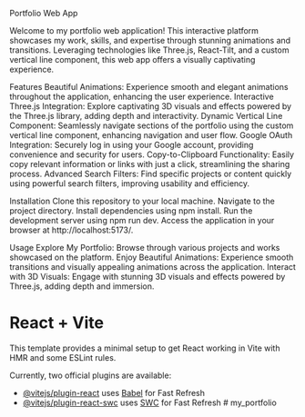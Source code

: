 Portfolio Web App

Welcome to my portfolio web application! This interactive platform showcases my work, skills, and expertise through stunning animations and transitions. Leveraging technologies like Three.js, React-Tilt, and a custom vertical line component, this web app offers a visually captivating experience.

Features
Beautiful Animations: Experience smooth and elegant animations throughout the application, enhancing the user experience.
Interactive Three.js Integration: Explore captivating 3D visuals and effects powered by the Three.js library, adding depth and interactivity.
Dynamic Vertical Line Component: Seamlessly navigate sections of the portfolio using the custom vertical line component, enhancing navigation and user flow.
Google OAuth Integration: Securely log in using your Google account, providing convenience and security for users.
Copy-to-Clipboard Functionality: Easily copy relevant information or links with just a click, streamlining the sharing process.
Advanced Search Filters: Find specific projects or content quickly using powerful search filters, improving usability and efficiency.

Installation
Clone this repository to your local machine.
Navigate to the project directory.
Install dependencies using npm install.
Run the development server using npm run dev.
Access the application in your browser at http://localhost:5173/.

Usage
Explore My Portfolio: Browse through various projects and works showcased on the platform.
Enjoy Beautiful Animations: Experience smooth transitions and visually appealing animations across the application.
Interact with 3D Visuals: Engage with stunning 3D visuals and effects powered by Three.js, adding depth and immersion.

# React + Vite

This template provides a minimal setup to get React working in Vite with HMR and some ESLint rules.

Currently, two official plugins are available:

- [@vitejs/plugin-react](https://github.com/vitejs/vite-plugin-react/blob/main/packages/plugin-react/README.md) uses [Babel](https://babeljs.io/) for Fast Refresh
- [@vitejs/plugin-react-swc](https://github.com/vitejs/vite-plugin-react-swc) uses [SWC](https://swc.rs/) for Fast Refresh
#   m y _ p o r t f o l i o 
 
 
